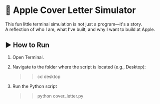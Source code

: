 # 🍎 Apple Cover Letter Simulator

This fun little terminal simulation is not just a program—it's a story.  
A reflection of who I am, what I’ve built, and why I want to build at Apple.

## ▶️ How to Run

1. Open Terminal.

2. Navigate to the folder where the script is located (e.g., Desktop):
   >> cd desktop
2. Run the Python script
   >> python cover_letter.py
